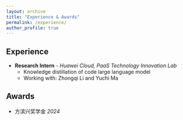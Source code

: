 ```yaml
---
layout: archive
title: "Experience & Awards"
permalink: /experience/
author_profile: true
---
```


## Experience

* **Research Intern** - *Huawei Cloud, PaaS Technology Innovation Lab*
  * Knowledge distillation of code large language model 
  * Working with: Zhongqi Li and Yuchi Ma

## Awards

* 方滨兴奖学金 *2024*